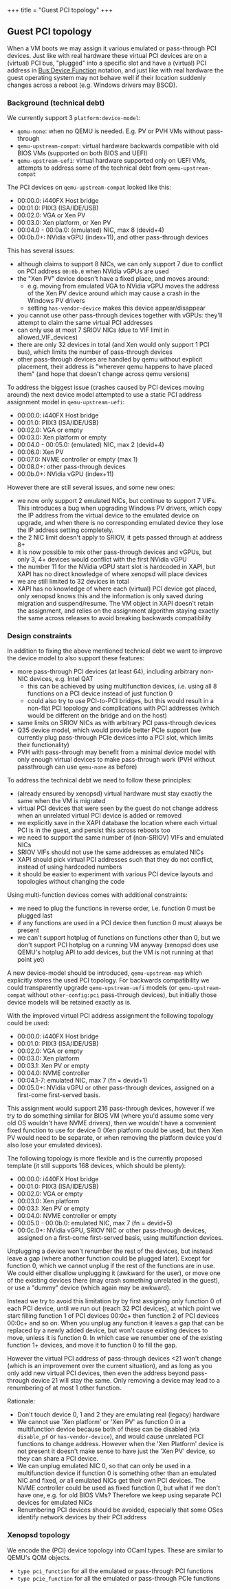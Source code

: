 +++
title = "Guest PCI topology"
+++

## Guest PCI topology

When a VM boots we may assign it various emulated or pass-through PCI devices.
Just like with real hardware these virtual PCI devices are on a (virtual) PCI bus, "plugged" into a specific slot and have a (virtual) PCI address in [Bus:Device.Function](https://wiki.xenproject.org/wiki/Bus:Device.Function_(BDF)_Notation) notation, and just like with real hardware the guest operating system may not behave well if their location suddenly changes across a reboot (e.g. Windows drivers may BSOD).

### Background (technical debt)

We currently support 3 `platform:device-model`:

* `qemu-none`: when no QEMU is needed. E.g. PV or PVH VMs without pass-through
* `qemu-upstream-compat`: virtual hardware backwards compatible with old BIOS VMs (supported on both BIOS and UEFI)
* `qemu-upstream-uefi`: virtual hardware supported only on UEFI VMs, attempts to address some of the technical debt from `qemu-upstream-compat`

The PCI devices on `qemu-upstream-compat` looked like this:

* 00:00.0: i440FX Host bridge
* 00:01.0: PIIX3 (ISA/IDE/USB)
* 00:02.0: VGA or Xen PV
* 00:03.0: Xen platform, or Xen PV
* 00:04.0 - 00:0a.0: (emulated) NIC, max 8 (devid+4)
* 00:0b.0+: NVidia vGPU (index+11), and other pass-through devices

This has several issues:
* although claims to support 8 NICs, we can only support 7 due to conflict on PCI address `00:0b.0` when NVidia vGPUs are used
* the "Xen PV" device doesn't have a fixed place, and moves around:
  * e.g. moving from emulated VGA to NVidia vGPU moves the address of the Xen PV device around which may cause a crash in the Windows PV drivers
  * setting `has-vendor-device` makes this device appear/disappear
* you cannot use other pass-through devices together with vGPUs: they'll attempt to claim the same virtual PCI addresses
* can only use at most 7 SRIOV NICs (due to VIF limit in allowed_VIF_devices)
* there are only 32 devices in total (and Xen would only support 1 PCI bus), which limits the number of pass-through devices
* other pass-through devices are handled by qemu without explicit placement, their address is "wherever qemu happens to have placed them" (and hope that doesn't change across qemu versions)

To address the biggest issue (crashes caused by PCI devices moving around) the next device model attempted to use a static PCI address assignment model in `qemu-upstream-uefi`:

* 00:00.0: i440FX Host bridge
* 00:01.0: PIIX3 (ISA/IDE/USB)
* 00:02.0: VGA or empty
* 00:03.0: Xen platform or empty
* 00:04.0 - 00:05.0: (emulated) NIC, max 2 (devid+4)
* 00:06.0: Xen PV
* 00:07.0: NVME controller or empty (max 1)
* 00:08.0+: other pass-through devices
* 00:0b.0+: NVidia vGPU (index+11)

However there are still several issues, and some new ones:
* we now only support 2 emulated NICs, but continue to support 7 VIFs. This introduces a bug when upgrading Windows PV drivers, which copy the IP address from the virtual device to the emulated device on upgrade, and when there is no corresponding emulated device they lose the IP address setting completely.
* the 2 NIC limit doesn't apply to SRIOV, it gets passed through at address 8+
* it is now possible to mix other pass-through devices and vGPUs, but only 3, 4+ devices would conflict with the first NVidia vGPU
* the number 11 for the NVidia vGPU start slot is hardcoded in XAPI, but XAPI has no direct knowledge of where xenopsd will place devices
* we are still limited to 32 devices in total
* XAPI has no knowledge of where each (virtual) PCI device got placed, only xenopsd knows this and the information is only saved during migration and suspend/resume. The VM object in XAPI doesn't retain the assignment, and relies on the assignment algorithm staying exactly the same across releases to avoid breaking backwards compatibility

### Design constraints

In addition to fixing the above mentioned technical debt we want to improve the device model to also support these features:

* more pass-through PCI devices (at least 64), including arbitrary non-NIC devices, e.g. Intel QAT
  * this can be achieved by using multifunction devices, i.e. using all 8 functions on a PCI device instead of just function 0
  * could also try to use PCI-to-PCI bridges, but this would result in a non-flat PCI topology and complications with PCI addresses (which would be different on the bridge and on the host)
* same limits on SRIOV NICs as with arbitrary PCI pass-through devices
* Q35 device model, which would provide better PCIe support (we currently plug pass-through PCIe devices into a PCI slot, which limits their functionality)
* PVH with pass-through may benefit from a minimal device model with only enough virtual devices to make pass-through work (PVH without passthrough can use `qemu-none` as before)

To address the technical debt we need to follow these principles:

* (already ensured by xenopsd) virtual hardware must stay exactly the same when the VM is migrated
* virtual PCI devices that were seen by the guest do not change address when an unrelated virtual PCI device is added or removed
* we explicitly save in the XAPI database the location where each virtual PCI is in the guest, and persist this across reboots too
* we need to support the same number of (non-SRIOV) VIFs and emulated NICs
* SRIOV VIFs should not use the same addresses as emulated NICs
* XAPI should pick virtual PCI addresses such that they do not conflict, instead of using hardcoded numbers
* it should be easier to experiment with various PCI device layouts and topologies without changing the code

Using multi-function devices comes with additional constraints:

* we need to plug the functions in reverse order, i.e. function 0 must be plugged last
* if any functions are used in a PCI device then function 0 must always be present
* we can't support hotplug of functions on functions other than 0, but we don't support PCI hotplug on a running VM anyway (xenopsd does use QEMU's hotplug API to add devices, but the VM is not running at that point yet)

A new device-model should be introduced, `qemu-upstream-map` which explicitly stores the used PCI topology.
For backwards compatibility we could transparently upgrade `qemu-upstream-uefi` models (or `qemu-upstream-compat` without `other-config:pci` pass-through devices), but initially those device models will be retained exactly as is.

With the improved virtual PCI address assignment the following topology could be used:

* 00:00.0: i440FX Host bridge
* 00:01.0: PIIX3 (ISA/IDE/USB)
* 00:02.0: VGA or empty
* 00:03.0: Xen platform
*  00:03.1: Xen PV or empty
* 00:04.0: NVME controller
* 00:04.1-7: emulated NIC, max 7 (fn = devid+1)
* 00:05.0+: NVidia vGPU or other pass-through devices, assigned on a first-come first-served basis.

This assignment would support 216 pass-through devices, however if we try to do something similar for BIOS VM (where you'd assume some very old OS wouldn't have NVME drivers), then we wouldn't have a convenient fixed function to use for device 0 (Xen platform could be used, but then Xen PV would need to be separate, or when removing the platform device you'd also lose your emulated devices).

The following topology is more flexible and is the currently proposed template (it still supports 168 devices, which should be plenty):

* 00:00.0: i440FX Host bridge
* 00:01.0: PIIX3 (ISA/IDE/USB)
* 00:02.0: VGA or empty
* 00:03.0: Xen platform
*  00:03.1: Xen PV or empty
* 00:04.0: NVME controller or empty
* 00:05.0 - 00:0b.0: emulated NIC, max 7 (fn = devid+5)
* 00:0c.0+: NVidia vGPU, SRIOV NIC or other pass-through devices, assigned on a first-come first-served basis, using multifunction devices.

Unplugging a device won't renumber the rest of the devices, but instead leave a gap (where another function could be plugged later).
Except for function 0, which we cannot unplug if the rest of the functions are in use. We could either disallow unplugging it (awkward for the user), or move one of the existing devices there (may crash something unrelated in the guest), or use a "dummy" device (which again may be awkward).

Instead we try to avoid this limitation by by first assigning only function 0 of each PCI device, until we run out (reach 32 PCI devices), at which point we start filling function 1 of PCI devices 00:0c+
then function 2 of PCI devices 00:0c+ and so on.
When you unplug any function it leaves a gap that can be replaced by a newly added device, but won't cause existing devices to move, unless it is function 0.
In which case we renumber one of the existing function 1+ devices, and move it to function 0 to fill the gap.

However the virtual PCI address of pass-through devices <21 won't change (which is an improvement over the current situation), and as long as you only add new virtual PCI devices, then even  the address beyond pass-through device 21 will stay the same.
Only removing a device may lead to a renumbering of at most 1 other function.

Rationale:

* Don't touch device 0, 1 and 2 they are emulating real (legacy) hardware
* We cannot use 'Xen platform' or 'Xen PV' as function 0 in a multifunction device because both of these can be disabled (via `disable_pf` or `has-vendor-device`), and would cause unrelated PCI functions to change address. However when the 'Xen Platform' device is not present it doesn't make sense to have just the 'Xen PV' device, so they can share a PCI device.
* We can unplug emulated NIC 0, so that can only be used in a multifunction device if function 0 is something other than an emulated NIC and fixed, *or* all emulated NICs get their own PCI devices. The NVME controller could be used as fixed function 0, but what if we don't have one, e.g. for old BIOS VMs? Therefore we keep using separate PCI devices for emulated NICs
* Renumbering PCI devices should be avoided, especially that some OSes identify network devices by their PCI address

### Xenopsd topology

We encode the (PCI) device topology into OCaml types. These are similar to QEMU's QOM objects.

* `type pci_function` for all the emulated or pass-through PCI functions
* `type pcie_function` for all the emulated or pass-through PCIe functions

